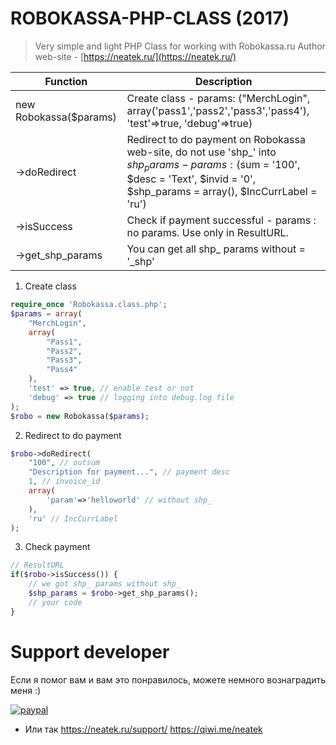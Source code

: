 # ROBOKASSA-PHP-CLASS (2017)

> Very simple and light PHP Class for working with Robokassa.ru 
> Author web-site - [https://neatek.ru/](https://neatek.ru/)

Function | Description
------------ | -------------
new Robokassa($params) | Create class - params: ("MerchLogin", array('pass1','pass2','pass3','pass4'), 'test'=>true, 'debug'=>true)
->doRedirect | Redirect to do payment on Robokassa web-site, do not use 'shp_' into $shp_params - params: ($sum = '100', $desc = 'Text', $invid = '0', $shp_params = array(), $IncCurrLabel = 'ru')
->isSuccess | Check if payment successful - params : no params. Use only in ResultURL.
->get_shp_params | You can get all shp_ params without = '_shp'

1) Create class
```php
require_once 'Robokassa.class.php';
$params = array(
	"MerchLogin",
	array(
		"Pass1", 
		"Pass2", 
		"Pass3", 
		"Pass4"
	), 
	'test' => true, // enable test or not
	'debug' => true // logging into debug.log file
);
$robo = new Robokassa($params);
```
2) Redirect to do payment
```php
$robo->doRedirect(
	"100", // outsum
	"Description for payment...", // payment desc
	1, // invoice_id
	array(
		'param'=>'helloworld' // without shp_
	), 
	'ru' // IncCurrLabel
);
```
3) Check payment
```php
// ResultURL
if($robo->isSuccess()) {
	// we got shp_ params without shp_
	$shp_params = $robo->get_shp_params();
	// your code
}
```

# Support developer
Если я помог вам и вам это понравилось, можете немного вознаградить меня :)

[![paypal](https://www.paypalobjects.com/en_US/i/btn/btn_donateCC_LG.gif)](https://www.paypal.me/neatek/3)

* Или так https://neatek.ru/support/ https://qiwi.me/neatek